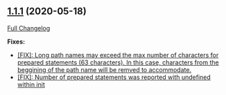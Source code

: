 ## [1.1.1](https://ugate.github.io/sqler-postgres/tree/v1.1.1) (2020-05-18)
[Full Changelog](https://ugate.github.io/sqler-postgres/compare/v1.1.0...v1.1.1)


__Fixes:__
* [[FIX]: Long path names may exceed the max number of characters for prepared statements (63 characters). In this case, characters from the beggining of the path name will be remved to accommodate.](https://ugate.github.io/sqler-postgres/commit/20445e9716e68f93f00c35d2a46167ff1d532cf3)
* [[FIX]: Number of prepared statements was reported with undefined within init](https://ugate.github.io/sqler-postgres/commit/dd2a48a2648e4bfeb24f99d8f819c791c28b31af)
